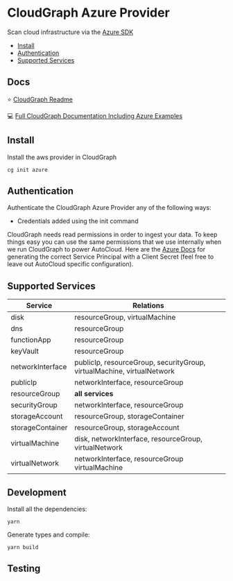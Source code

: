 # CloudGraph Azure Provider

Scan cloud infrastructure via the [Azure SDK](https://github.com/Azure/azure-sdk-for-js)

<!-- toc -->
  - [Install](#install)
  - [Authentication](#authentication)
  - [Supported Services](#supported-services)
<!-- tocstop -->

## Docs

⭐ [CloudGraph Readme](https://github.com/cloudgraphdev/cli)  

💻 [Full CloudGraph Documentation Including Azure Examples](https://docs.cloudgraph.dev)

## Install

Install the aws provider in CloudGraph

```console
cg init azure
```

## Authentication

Authenticate the CloudGraph Azure Provider any of the following ways:

- Credentials added using the init command

CloudGraph needs read permissions in order to ingest your data. To keep things easy you can use the same permissions that we use internally when we run CloudGraph to power AutoCloud. Here are the [Azure Docs](https://docs.autocloud.dev/connect-an-environment/azure) for generating the correct Service Principal with a Client Secret (feel free to leave out AutoCloud specific configuration).

## Supported Services

| Service          | Relations                                                              |
| ---------------- | ---------------------------------------------------------------------- |
| disk             | resourceGroup, virtualMachine                                          |
| dns              | resourceGroup                                                          |
| functionApp      | resourceGroup                                                          |
| keyVault         | resourceGroup                                                          |
| networkInterface | publicIp, resourceGroup, securityGroup, virtualMachine, virtualNetwork |
| publicIp         | networkInterface, resourceGroup                                        |
| resourceGroup    | **all services**                                                       |
| securityGroup    | networkInterface, resourceGroup                                        |
| storageAccount   | resourceGroup, storageContainer                                        |
| storageContainer | resourceGroup, storageAccount                                          |
| virtualMachine   | disk, networkInterface, resourceGroup, virtualNetwork                  |
| virtualNetwork   | networkInterface, resourceGroup virtualMachine                         |

## Development

Install all the dependencies:

```console
yarn
```

Generate types and compile:

```console
yarn build
```

## Testing

<!-- testing -->

<!-- testingstop -->
